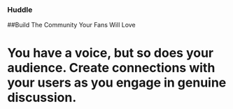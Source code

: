 ### Huddle
##Build The Community
Your Fans Will Love

# You have a voice, but so does your audience. Create connections with your users as you engage in genuine discussion.
